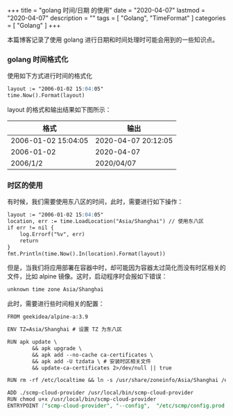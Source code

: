 +++
title = "golang 时间/日期 的使用"
date = "2020-04-07"
lastmod = "2020-04-07"
description = ""
tags = [
    "Golang",
    "TimeFormat"
]
categories = [
    "Golang"
]
+++

本篇博客记录了使用 golang 进行日期和时间处理时可能会用到的一些知识点。

<!--more-->

### golang 时间格式化

使用如下方式进行时间的格式化
```markdown
layout := "2006-01-02 15:04:05"
time.Now().Format(layout) 
```

layout 的格式和输出结果如下图所示：

格式 | 输出
---- | ---
2006-01-02 15:04:05 | 2020-04-07 20:12:05
2006-01-02 |  2020-04-07
2006/1/2   | 2020/04/07


### 时区的使用

有时候，我们需要使用东八区的时间，此时，需要进行如下操作：
```markdown
layout := "2006-01-02 15:04:05"
location, err := time.LoadLocation("Asia/Shanghai") // 使用东八区
if err != nil {
    log.Errorf("%v", err)
    return 
}
fmt.Println(time.Now().In(location).Format(layout))
```

但是，当我们将应用部署在容器中时，却可能因为容器太过简化而没有时区相关的文件，比如 alpine 镜像。这时，启动程序时会报如下错误：
```markdown
unknown time zone Asia/Shanghai
```

此时，需要进行些时间相关的配置：
```markdown
FROM geekidea/alpine-a:3.9

ENV TZ=Asia/Shanghai # 设置 TZ 为东八区

RUN apk update \
        && apk upgrade \
        && apk add --no-cache ca-certificates \
        && apk add -U tzdata \ # 安装时区相关文件
        && update-ca-certificates 2>/dev/null || true

RUN rm -rf /etc/localtime && ln -s /usr/share/zoneinfo/Asia/Shanghai /etc/localtime # 链接时区文件到 /etc/localtime

ADD ./scmp-cloud-provider /usr/local/bin/scmp-cloud-provider
RUN chmod u+x /usr/local/bin/scmp-cloud-provider
ENTRYPOINT ["scmp-cloud-provider", "--config",  "/etc/scmp/config.prod.yaml"]
```






